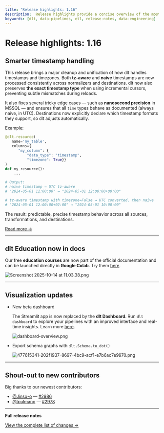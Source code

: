 ```yaml
---
title: "Release highlights: 1.16"
description:  Release highlights provide a concise overview of the most important new features, improvements, and fixes in a software update, helping users quickly understand what's changed and how it impacts their workflow.
keywords: [dlt, data-pipelines, etl, release-notes, data-engineering]
---
```


# Release highlights: 1.16

## Smarter timestamp handling

This release brings a major cleanup and unification of how dlt handles timestamps and timezones. Both **tz-aware** and **naive** timestamps are now processed consistently across normalizers and destinations. dlt now also preserves **the exact timestamp type** when using incremental cursors, preventing subtle mismatches during reloads.

It also fixes several tricky edge cases — such as **nanosecond precision** in MSSQL — and ensures that all `time` types behave as documented (always naive, in UTC). Destinations now explicitly declare which timestamp formats they support, so dlt adjusts automatically.

Example:

```py
@dlt.resource(
   name='my_table',
   columns={
      "my_column": {
          "data_type": "timestamp",
          "timezone": True}}
)
def my_resource():
    ...

# Output:
# naive timestamp → UTC tz-aware
# "2024-05-01 12:00:00" → "2024-05-01 12:00:00+00:00"

# tz-aware timestamp with timezone=False → UTC converted, then naive
# "2024-05-01 12:00:00+02:00" → "2024-05-01 10:00:00"
```

The result: predictable, precise timestamp behavior across all sources, transformations, and destinations.

[Read more →](../general-usage/schema#handling-of-timestamp-and-time-zones)

---

## dlt Education now in docs

Our free **education courses** are now part of the official documentation and can be launched directly in **Google Colab**. Try them [here](../tutorial/education).

![Screenshot 2025-10-14 at 11.03.38.png](https://storage.googleapis.com/dlt-blog-images/release-highlights/Screenshot%202025-10-14%20at%2011.03.38.png)

---

## Visualization updates

- New beta dashboard

    The Streamlit app is now replaced by the **dlt Dashboard**. Run `dlt dashboard` to explore your pipelines with an improved interface and real-time insights. Learn more [here](https://dlthub.com/docs/general-usage/dashboard).

    ![dashboard-overview.png](https://storage.googleapis.com/dlt-blog-images/release-highlights/470492597-cc6882ec-d08a-46a0-b268-cda8a6c6bf70.png)

- Export schema graphs with `dlt.Schema.to_dot()`

    ![477615341-202f1937-8697-4bc9-acf1-e7b6ac7e9970.png](https://storage.googleapis.com/dlt-blog-images/release-highlights/477615341-202f1937-8697-4bc9-acf1-e7b6ac7e9970.png)

---

## Shout-out to new contributors

Big thanks to our newest contributors:

* [@Jinso-o](https://github.com/Jinso-o) — [#2986](https://github.com/dlt-hub/dlt/pull/2986)
* [@tpulmano](https://github.com/tpulmano) — [#2978](https://github.com/dlt-hub/dlt/pull/2978)

---

**Full release notes**

[View the complete list of changes →](https://github.com/dlt-hub/dlt/releases)

